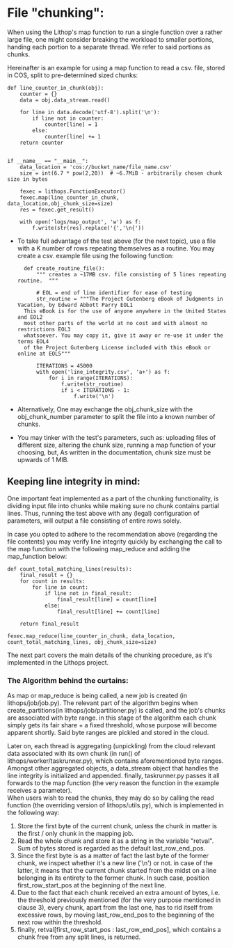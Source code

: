 # File "chunking":
When using the Lithop's map function to run a single function over a rather large file, one might consider breaking the
workload to smaller portions, handing each portion to a separate thread. We refer to said portions as chunks.

Hereinafter is an example for using a map function to read a csv. file, stored in COS, split to pre-determined sized chunks: 

```
def line_counter_in_chunk(obj):
    counter = {}
    data = obj.data_stream.read()

    for line in data.decode('utf-8').split('\n'):
        if line not in counter:
            counter[line] = 1
        else:
            counter[line] += 1
    return counter


if __name__ == "__main__":
    data_location = 'cos://bucket_name/file_name.csv'
    size = int(6.7 * pow(2,20))  # ~6.7MiB - arbitrarily chosen chunk size in bytes 

    fexec = lithops.FunctionExecutor()
    fexec.map(line_counter_in_chunk, data_location,obj_chunk_size=size)
    res = fexec.get_result()

    with open('logs/map_output', 'w') as f:
    	f.write(str(res).replace('{','\n{'))
```
- To take full advantage of the test above (for the next topic), use a file with a K number of rows repeating themselves 
  as a routine. You may create a csv. example file using the following function:
  ```  
    def create_routine_file():
        """ creates a ~17MB csv. file consisting of 5 lines repeating routine.  """
    
        # EOL = end of line identifier for ease of testing
        str_routine = """The Project Gutenberg eBook of Judgments in Vacation, by Edward Abbott Parry EOL1
    This eBook is for the use of anyone anywhere in the United States and EOL2  
    most other parts of the world at no cost and with almost no restrictions EOL3
    whatsoever. You may copy it, give it away or re-use it under the terms EOL4
    of the Project Gutenberg License included with this eBook or online at EOL5"""
    
        ITERATIONS = 45000
        with open('line_integrity.csv', 'a+') as f:
            for i in range(ITERATIONS):
                f.write(str_routine)
                if i < ITERATIONS - 1:
                    f.write('\n')
     ```

- Alternatively, One may exchange the obj_chunk_size with the obj_chunk_number parameter to split the file into a known
  number of chunks. 

- You may tinker with the test's parameters, such as: uploading files of different size, altering the chunk size, 
  running a map function of your choosing, but, As written in the documentation, chunk size must be upwards of 1 MIB. 

 
## Keeping line integrity in mind:
One important feat implemented as a part of the chunking functionality, is dividing input file into chunks while making 
sure no chunk contains partial lines.
Thus, running the test above with any (legal) configuration of parameters, will output a file consisting of entire rows solely.

In case you opted to adhere to the recommendation above (regarding the file contents) you may verify line integrity quickly
by exchanging the call to the map function with the following map_reduce and adding the map_function below:


```
def count_total_matching_lines(results):
    final_result = {}
    for count in results:
        for line in count:
            if line not in final_result:
                final_result[line] = count[line]
            else:
                final_result[line] += count[line]

    return final_result

fexec.map_reduce(line_counter_in_chunk, data_location, count_total_matching_lines, obj_chunk_size=size)
```
The next part covers the main details of the chunking procedure, as it's implemented in the Lithops project. 
### The Algorithm behind the curtains:
As map or map_reduce is being called, a new job is created (in lithops/job/job.py). The relevant part of the algorithm 
begins when create_partitions(in lithops/job/partitioner.py) is called, and the job's chunks are associated with byte range.
in this stage of the algorithm each chunk simply gets its fair share + a fixed threshold, whose purpose will become apparent shortly. 
Said byte ranges are pickled and stored in the cloud. 

Later on, each thread is aggregating (unpickling) from the cloud relevant data associated with 
its own chunk (in run() of lithops/worker/taskrunner.py), which contains aforementioned byte ranges. 
Amongst other aggregated objects, a data_stream object that handles the line integrity is initialized and appended.
finally, taskrunner.py passes it all forwards to the map function (the very reason the function in the example receives a parameter).    
When users wish to read the chunks, they may do so by calling the read function (the overriding version of lithops/utils.py),
which is implemented in the following way: 

1. Store the first byte of the current chunk, unless the chunk in matter is the first / only chunk in the mapping job. 
2. Read the whole chunk and store it as a string in the variable "retval". Sum of bytes stored is regarded as the 
   default last_row_end_pos. 
3. Since the first byte is as a matter of fact the last byte of the former chunk, we inspect whether it's 
   a new line ('\n') or not. in case of the latter, it means that the current chunk started from the midst
   on a line belonging in its entirety to the former chunk. In such case, position first_row_start_pos at the beginning 
   of the next line.        
4. Due to the fact that each chunk received an extra amount of bytes, i.e. the threshold previously mentioned 
   (for the very purpose mentioned in clause 3), every chunk, apart from the last one, has to rid itself from excessive rows,
   by moving last_row_end_pos to the beginning of the next row within the threshold.
5. finally, retval[first_row_start_pos : last_row_end_pos], which contains a chunk free from any split lines, is returned.   